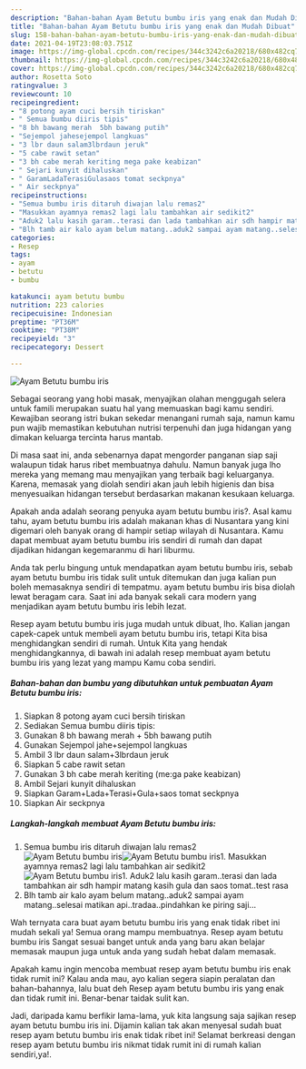 ```yaml
---
description: "Bahan-bahan Ayam Betutu bumbu iris yang enak dan Mudah Dibuat"
title: "Bahan-bahan Ayam Betutu bumbu iris yang enak dan Mudah Dibuat"
slug: 158-bahan-bahan-ayam-betutu-bumbu-iris-yang-enak-dan-mudah-dibuat
date: 2021-04-19T23:08:03.751Z
image: https://img-global.cpcdn.com/recipes/344c3242c6a20218/680x482cq70/ayam-betutu-bumbu-iris-foto-resep-utama.jpg
thumbnail: https://img-global.cpcdn.com/recipes/344c3242c6a20218/680x482cq70/ayam-betutu-bumbu-iris-foto-resep-utama.jpg
cover: https://img-global.cpcdn.com/recipes/344c3242c6a20218/680x482cq70/ayam-betutu-bumbu-iris-foto-resep-utama.jpg
author: Rosetta Soto
ratingvalue: 3
reviewcount: 10
recipeingredient:
- "8 potong ayam cuci bersih tiriskan"
- " Semua bumbu diiris tipis"
- "8 bh bawang merah  5bh bawang putih"
- "Sejempol jahesejempol langkuas"
- "3 lbr daun salam3lbrdaun jeruk"
- "5 cabe rawit setan"
- "3 bh cabe merah keriting mega pake keabizan"
- " Sejari kunyit dihaluskan"
- " GaramLadaTerasiGulasaos tomat seckpnya"
- " Air seckpnya"
recipeinstructions:
- "Semua bumbu iris ditaruh diwajan lalu remas2"
- "Masukkan ayamnya remas2 lagi lalu tambahkan air sedikit2"
- "Aduk2 lalu kasih garam..terasi dan lada tambahkan air sdh hampir matang kasih gula dan saos tomat..test rasa"
- "Blh tamb air kalo ayam belum matang..aduk2 sampai ayam matang..selesai matikan api..tradaa..pindahkan ke piring saji..."
categories:
- Resep
tags:
- ayam
- betutu
- bumbu

katakunci: ayam betutu bumbu 
nutrition: 223 calories
recipecuisine: Indonesian
preptime: "PT36M"
cooktime: "PT38M"
recipeyield: "3"
recipecategory: Dessert

---
```



![Ayam Betutu bumbu iris](https://img-global.cpcdn.com/recipes/344c3242c6a20218/680x482cq70/ayam-betutu-bumbu-iris-foto-resep-utama.jpg)

Sebagai seorang yang hobi masak, menyajikan olahan menggugah selera untuk famili merupakan suatu hal yang memuaskan bagi kamu sendiri. Kewajiban seorang istri bukan sekedar menangani rumah saja, namun kamu pun wajib memastikan kebutuhan nutrisi terpenuhi dan juga hidangan yang dimakan keluarga tercinta harus mantab.

Di masa  saat ini, anda sebenarnya dapat mengorder panganan siap saji walaupun tidak harus ribet membuatnya dahulu. Namun banyak juga lho mereka yang memang mau menyajikan yang terbaik bagi keluarganya. Karena, memasak yang diolah sendiri akan jauh lebih higienis dan bisa menyesuaikan hidangan tersebut berdasarkan makanan kesukaan keluarga. 



Apakah anda adalah seorang penyuka ayam betutu bumbu iris?. Asal kamu tahu, ayam betutu bumbu iris adalah makanan khas di Nusantara yang kini digemari oleh banyak orang di hampir setiap wilayah di Nusantara. Kamu dapat membuat ayam betutu bumbu iris sendiri di rumah dan dapat dijadikan hidangan kegemaranmu di hari liburmu.

Anda tak perlu bingung untuk mendapatkan ayam betutu bumbu iris, sebab ayam betutu bumbu iris tidak sulit untuk ditemukan dan juga kalian pun boleh memasaknya sendiri di tempatmu. ayam betutu bumbu iris bisa diolah lewat beragam cara. Saat ini ada banyak sekali cara modern yang menjadikan ayam betutu bumbu iris lebih lezat.

Resep ayam betutu bumbu iris juga mudah untuk dibuat, lho. Kalian jangan capek-capek untuk membeli ayam betutu bumbu iris, tetapi Kita bisa menghidangkan sendiri di rumah. Untuk Kita yang hendak menghidangkannya, di bawah ini adalah resep membuat ayam betutu bumbu iris yang lezat yang mampu Kamu coba sendiri.

<!--inarticleads1-->

##### Bahan-bahan dan bumbu yang dibutuhkan untuk pembuatan Ayam Betutu bumbu iris:

1. Siapkan 8 potong ayam cuci bersih tiriskan
1. Sediakan  Semua bumbu diiris tipis:
1. Gunakan 8 bh bawang merah + 5bh bawang putih
1. Gunakan Sejempol jahe+sejempol langkuas
1. Ambil 3 lbr daun salam+3lbrdaun jeruk
1. Siapkan 5 cabe rawit setan
1. Gunakan 3 bh cabe merah keriting (me:ga pake keabizan)
1. Ambil  Sejari kunyit dihaluskan
1. Siapkan  Garam+Lada+Terasi+Gula+saos tomat seckpnya
1. Siapkan  Air seckpnya




<!--inarticleads2-->

##### Langkah-langkah membuat Ayam Betutu bumbu iris:

1. Semua bumbu iris ditaruh diwajan lalu remas2
<img src="https://img-global.cpcdn.com/steps/5a0face2a2e55700/160x128cq70/ayam-betutu-bumbu-iris-langkah-memasak-1-foto.jpg" alt="Ayam Betutu bumbu iris"><img src="https://img-global.cpcdn.com/steps/fde0bfc284826f32/160x128cq70/ayam-betutu-bumbu-iris-langkah-memasak-1-foto.jpg" alt="Ayam Betutu bumbu iris">1. Masukkan ayamnya remas2 lagi lalu tambahkan air sedikit2
<img src="https://img-global.cpcdn.com/steps/aa4fb18bcc0bb25c/160x128cq70/ayam-betutu-bumbu-iris-langkah-memasak-2-foto.jpg" alt="Ayam Betutu bumbu iris">1. Aduk2 lalu kasih garam..terasi dan lada tambahkan air sdh hampir matang kasih gula dan saos tomat..test rasa
1. Blh tamb air kalo ayam belum matang..aduk2 sampai ayam matang..selesai matikan api..tradaa..pindahkan ke piring saji...




Wah ternyata cara buat ayam betutu bumbu iris yang enak tidak ribet ini mudah sekali ya! Semua orang mampu membuatnya. Resep ayam betutu bumbu iris Sangat sesuai banget untuk anda yang baru akan belajar memasak maupun juga untuk anda yang sudah hebat dalam memasak.

Apakah kamu ingin mencoba membuat resep ayam betutu bumbu iris enak tidak rumit ini? Kalau anda mau, ayo kalian segera siapin peralatan dan bahan-bahannya, lalu buat deh Resep ayam betutu bumbu iris yang enak dan tidak rumit ini. Benar-benar taidak sulit kan. 

Jadi, daripada kamu berfikir lama-lama, yuk kita langsung saja sajikan resep ayam betutu bumbu iris ini. Dijamin kalian tak akan menyesal sudah buat resep ayam betutu bumbu iris enak tidak ribet ini! Selamat berkreasi dengan resep ayam betutu bumbu iris nikmat tidak rumit ini di rumah kalian sendiri,ya!.

